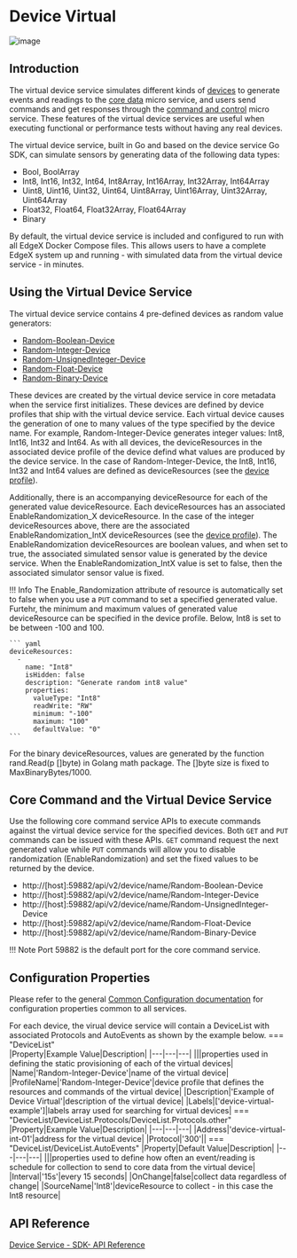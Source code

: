 # Device Virtual

![image](EdgeX_VirtualDevice.png)

## Introduction

The virtual device service simulates different kinds of [devices](../../../general/Definitions.md#device) to
generate events and readings to the [core data](../../core/data/Ch-CoreData.md) micro service, and users
send commands and get responses through the [command and control](../../core/command/Ch-Command.md) micro service. These features of the virtual device services are useful
when executing functional or performance tests without having any real devices.

The virtual device service, built in Go and based on the device service Go SDK, can simulate sensors by generating data of the following data types:

- Bool, BoolArray
- Int8, Int16, Int32, Int64, Int8Array, Int16Array, Int32Array, Int64Array
- Uint8, Uint16, Uint32, Uint64, Uint8Array, Uint16Array, Uint32Array, Uint64Array
- Float32, Float64, Float32Array, Float64Array
- Binary

By default, the virtual device service is included and configured to run with all EdgeX Docker Compose files.  This allows users to have a complete EdgeX system up and running - with simulated data from the virtual device service - in minutes.

## Using the Virtual Device Service

The virtual device service contains 4 pre-defined devices as random value generators:

- [Random-Boolean-Device](https://github.com/edgexfoundry/device-virtual-go/blob/v2.0.0/cmd/res/profiles/device.virtual.bool.yaml)
- [Random-Integer-Device](https://github.com/edgexfoundry/device-virtual-go/blob/v2.0.0/cmd/res/profiles/device.virtual.int.yaml)
- [Random-UnsignedInteger-Device](https://github.com/edgexfoundry/device-virtual-go/blob/v2.0.0/cmd/res/profiles/device.virtual.uint.yaml)
- [Random-Float-Device](https://github.com/edgexfoundry/device-virtual-go/blob/v2.0.0/cmd/res/profiles/device.virtual.float.yaml)
- [Random-Binary-Device](https://github.com/edgexfoundry/device-virtual-go/blob/v2.0.0/cmd/res/profiles/device.virtual.binary.yaml)

These devices are created by the virtual device service in core metadata when the service first initializes. These devices are defined by device profiles that ship with the virtual device service.  Each virtual device causes the generation of one to many values of the type specified by the device name.  For example, Random-Integer-Device generates integer values:  Int8, Int16, Int32 and Int64.  As with all devices, the deviceResources in the associated device profile of the device defind what values are produced by the device service.  In the case of Random-Integer-Device, the Int8, Int16, Int32 and Int64 values are defined as deviceResources (see the [device profile](https://github.com/edgexfoundry/device-virtual-go/blob/v2.0.0/cmd/res/profiles/device.virtual.int.yaml#L41-L72)). 

Additionally, there is an accompanying deviceResource for each of the generated value deviceResource. Each deviceResources has an associated EnableRandomization_X deviceResource.  In the case of the integer deviceResources above, there are the associated EnableRandomization_IntX deviceResources (see the [device profile](https://github.com/edgexfoundry/device-virtual-go/blob/v2.0.0/cmd/res/profiles/device.virtual.int.yaml#L9-L40)).  The EnableRandomization deviceResources are boolean values, and when set to true, the associated simulated sensor value is generated by the device service.  When the EnableRandomization_IntX value is set to false, then the associated simulator sensor value is fixed.

!!! Info
    The Enable_Randomization attribute of resource is automatically set to false when you use a `PUT` command to set a specified generated value.  Furtehr, the minimum and maximum values of generated value deviceResource can be specified in the device profile. Below, Int8 is set to be between -100 and 100.

    ``` yaml
    deviceResources:
      -
        name: "Int8"
        isHidden: false
        description: "Generate random int8 value"
        properties:
          valueType: "Int8"
          readWrite: "RW"
          minimum: "-100"
          maximum: "100"
          defaultValue: "0"
    ```

For the binary deviceResources, values are generated by the function rand.Read(p []byte) in Golang math package. The []byte size is fixed to MaxBinaryBytes/1000.

## Core Command and the Virtual Device Service

Use the following core command service APIs to execute commands against the virtual device service for the specified devices.  Both `GET` and `PUT` commands can be issued with these APIs.  `GET` command request the next generated value while `PUT` commands will allow you to disable randomization (EnableRandomization) and set the fixed values to be returned by the device.

- http://[host]:59882/api/v2/device/name/Random-Boolean-Device
- http://[host]:59882/api/v2/device/name/Random-Integer-Device
- http://[host]:59882/api/v2/device/name/Random-UnsignedInteger-Device
- http://[host]:59882/api/v2/device/name/Random-Float-Device
- http://[host]:59882/api/v2/device/name/Random-Binary-Device

!!! Note
    Port 59882 is the default port for the core command service.

## Configuration Properties

Please refer to the general [Common Configuration documentation](../../configuration/CommonConfiguration.md) for configuration properties common to all services.

For each device, the virual device service will contain a DeviceList with associated Protocols and AutoEvents as shown by the example below.
=== "DeviceList"   
    |Property|Example Value|Description|
    |---|---|---|
    |||properties used in defining the static provisioning of each of the virtual devices|
    |Name|'Random-Integer-Device'|name of the virtual device|
    |ProfileName|'Random-Integer-Device'|device profile that defines the resources and commands of the virtual device|
    |Description|'Example of Device Virtual'|description of the virtual device|
    |Labels|['device-virtual-example']|labels array used for searching for virtual devices|
=== "DeviceList/DeviceList.Protocols/DeviceList.Protocols.other"
    |Property|Example Value|Description|
    |---|---|---|
    |Address|'device-virtual-int-01'|address for the virtual device|
    |Protocol|'300'||
=== "DeviceList/DeviceList.AutoEvents"
    |Property|Default Value|Description|
    |---|---|---|
    |||properties used to define how often an event/reading is schedule for collection to send to core data from the virtual device|
    |Interval|'15s'|every 15 seconds|
    |OnChange|false|collect data regardless of change|
    |SourceName|'Int8'|deviceResource to collect - in this case the Int8 resource|

## API Reference
[Device Service - SDK- API Reference](https://app.swaggerhub.com/apis-docs/EdgeXFoundry1/device-sdk/2.0.0)

  
